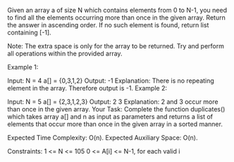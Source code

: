 Given an array a of size N which contains elements from 0 to N-1, you need to find all the elements occurring more than once in the given array. Return the answer in ascending order. If no such element is found, return list containing [-1]. 

Note: The extra space is only for the array to be returned. Try and perform all operations within the provided array. 

Example 1:

Input:
N = 4
a[] = {0,3,1,2}
Output: 
-1
Explanation: 
There is no repeating element in the array. Therefore output is -1.
Example 2:

Input:
N = 5
a[] = {2,3,1,2,3}
Output: 
2 3 
Explanation: 
2 and 3 occur more than once in the given array.
Your Task:
Complete the function duplicates() which takes array a[] and n as input as parameters and returns a list of elements that occur more than once in the given array in a sorted manner. 

Expected Time Complexity: O(n).
Expected Auxiliary Space: O(n).

Constraints:
1 <= N <= 105
0 <= A[i] <= N-1, for each valid i